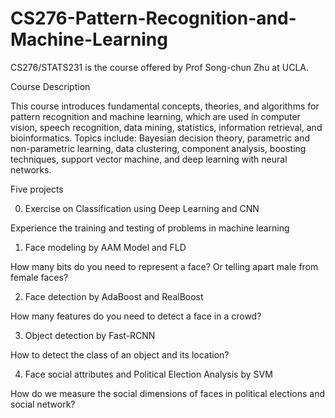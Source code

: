 # CS276-Pattern-Recognition-and-Machine-Learning

CS276/STATS231 is the course offered by Prof Song-chun Zhu at UCLA. 

Course Description

This course introduces fundamental concepts, theories, and algorithms for pattern recognition and machine learning, 
which are used in computer vision, speech recognition, data mining, statistics, information retrieval, and bioinformatics. 
Topics include: Bayesian decision theory, parametric and non-parametric learning, data clustering, component analysis, 
boosting techniques, support vector machine, and deep learning with neural networks.


Five projects

0. Exercise on Classification using Deep Learning and CNN

Experience the training and testing of problems in machine learning

1. Face modeling by AAM Model and FLD 

How many bits do you need to represent a face? Or telling apart male from female faces?

2. Face detection by AdaBoost and RealBoost 

How many features do you need to detect a face in a crowd?

3. Object detection by Fast-RCNN 

How to detect the class of an object and its location?

4. Face social attributes and Political Election Analysis by SVM 

How do we measure the social dimensions of faces in political elections and social network?
